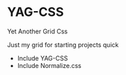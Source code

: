YAG-CSS
=======

Yet Another Grid Css

Just my grid for starting projects quick

* Include YAG-CSS
* Include Normalize.css